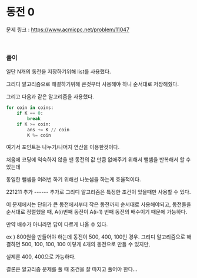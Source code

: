 동전 0
===

문제 링크 : https://www.acmicpc.net/problem/11047

<br>

### 풀이

일단 N개의 동전을 저장하기위해 list를 사용했다.

그리디 알고리즘으로 해결하기위해 큰것부터 사용해야 하니 순서대로 저장해줬다.

그리고 다음과 같은 알고리즘을 사용했다.

```Python
for coin in coins:
    if K == 0:
        break
    if K >= coin:
        ans += K // coin
        K %= coin
```

여기서 포인트는 나누기/나머지 연산을 이용한것이다.

처음에 코딩에 익숙하지 않을 땐 동전의 값 만큼 없애주기 위해서 뺄셈을 반복해서 할 수 있는데

동일한 뺄셈을 여러번 하기 위해선 나눗셈을 하는게 효율적이다.

221211 추가 ------
추가로 그리디 알고리즘은 특정한 조건이 있을때만 사용할 수 있다.

이 문제에서는 단위가 큰 동전에서부터 작은 동전까지 순서대로 사용해야되고,
동전들을 순서대로 정렬했을 때, A(i)번째 동전이 A(i-1) 번째 동전의 배수이기 때문에 가능하다.

만약 배수가 아니라면 답이 다르게 나올 수 있다.

ex ) 800원을 만들어야 하는데 동전이 500, 400, 100인 경우.
그리디 알고리즘으로 해결하면 500, 100, 100, 100 이렇게 4개의 동전으로 만들 수 있지만,

실제론 400, 400으로 가능하다.

결론은 알고리즘 문제를 풀 때 조건을 잘 따지고 풀어야 한다...

